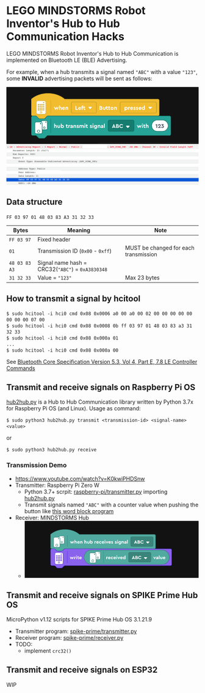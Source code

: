 # LEGO MINDSTORMS Robot Inventor's Hub to Hub Communication Hacks

LEGO MINDSTORMS Robot Inventor's Hub to Hub Communication is implemented on Bluetooth LE (BLE) Advertising.

For example, when a hub transmits a signal named `"ABC"` with a value `"123"`, some **INVALID** advertising packets will be sent as follows:

<img src="Images/transmit-block.png">
<img src="Images/advertising-packet.png">

## Data structure

`FF 03 97 01 48 03 83 A3 31 32 33`

| Bytes | Meaning | Note |
| --- | --- | --- |
| `FF 03 97` | Fixed header | |
| `01` | Transmission ID (`0x00` - `0xff`) | MUST be changed for each transmission |
| `48 03 83 A3` | Signal name hash = CRC32(`"ABC"`) = `0xA3830348` | |
| `31 32 33` | Value = `"123"`  | Max 23 bytes |

## How to transmit a signal by hcitool

```
$ sudo hcitool -i hci0 cmd 0x08 0x0006 a0 00 a0 00 02 00 00 00 00 00 00 00 00 07 00
$ sudo hcitool -i hci0 cmd 0x08 0x0008 0b ff 03 97 01 48 03 83 a3 31 32 33
$ sudo hcitool -i hci0 cmd 0x08 0x000a 01
...
$ sudo hcitool -i hci0 cmd 0x08 0x000a 00
```

See [Bluetooth Core Specification Version 5.3, Vol 4, Part E, 7.8 LE Controller Commands](https://www.bluetooth.com/specifications/specs/core-specification/)

## Transmit and receive signals on Raspberry Pi OS

[hub2hub.py](raspberry-pi/hub2hub.py) is a Hub to Hub Communication library written by Python 3.7x for Raspberry Pi OS (and Linux). Usage as command:

```
$ sudo python3 hub2hub.py transmit <transmission-id> <signal-name> <value>
```
or
```
$ sudo python3 hub2hub.py receive
```

### Transmission Demo

- https://www.youtube.com/watch?v=K0kwiPHDSnw
- Transmitter: Raspberry Pi Zero W
  - Python 3.7+ scrpit: [raspberry-pi/transmitter.py](raspberry-pi/transmitter.py) importing [hub2hub.py](raspberry-pi/hub2hub.py)
  - Transmit signals named `"ABC"` with a counter value when pushing the button like [this word block program](Images/transmit-counter-block.png)
- Receiver: MINDSTORMS Hub
  - <img src="Images/receiver-block.png">

## Transmit and receive signals on SPIKE Prime Hub OS

MicroPython v1.12 scripts for SPIKE Prime Hub OS 3.1.21.9

- Transmitter program: [spike-prime/transmitter.py](spike-prime/transmitter.py)
- Receiver program: [spike-prime/receiver.py](spike-prime/receiver.py)
- TODO: 
  - implement `crc32()`

## Transmit and receive signals on ESP32

WIP
